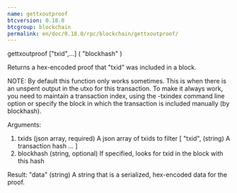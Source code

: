```yaml
---
name: gettxoutproof
btcversion: 0.18.0
btcgroup: blockchain
permalink: en/doc/0.18.0/rpc/blockchain/gettxoutproof/
---
```


gettxoutproof ["txid",...] ( "blockhash" )

Returns a hex-encoded proof that "txid" was included in a block.

NOTE: By default this function only works sometimes. This is when there is an
unspent output in the utxo for this transaction. To make it always work,
you need to maintain a transaction index, using the -txindex command line option or
specify the block in which the transaction is included manually (by blockhash).

Arguments:
1. txids          (json array, required) A json array of txids to filter
     [
       "txid",    (string) A transaction hash
       ...
     ]
2. blockhash      (string, optional) If specified, looks for txid in the block with this hash

Result:
"data"           (string) A string that is a serialized, hex-encoded data for the proof.


